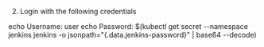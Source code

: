 2. Login with the following credentials

  echo Username: user
  echo Password: $(kubectl get secret --namespace jenkins jenkins -o jsonpath="{.data.jenkins-password}" | base64 --decode)